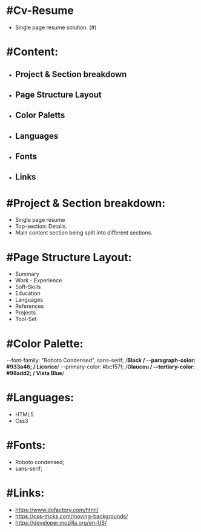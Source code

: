 # #Cv-Resume
- Single page resume solution. (#)

# #Content:
- ## Project & Section breakdown
- ## Page Structure Layout
- ## Color Paletts
- ## Languages
- ## Fonts
- ## Links

# #Project & Section breakdown:
- Single page resume
- Top-section: Details.
- Main content section being split into different sections.

# #Page Structure Layout:
- Summary 
- Work - Experience 
- Soft-Skills
- Education 
- Languages
- References
- Projects 
- Tool-Set  

# #Color Palette:
 --font-family: "Roboto Condensed", sans-serif;
  /**Black **/
  --paragraph-color: #933a46;
  /** Licorice**/
  --primary-color: #bc157f;
  /**Glaucou **/
  --tertiary-color: #98add2;
  /** Vista Blue**/

# #Languages:
- HTML5
- Css3

# #Fonts:
- Roboto condensed;
- sans-serif;

# #Links:
- https://www.dofactory.com/html/
- https://css-tricks.com/moving-backgrounds/
- https://developer.mozilla.org/en-US/
